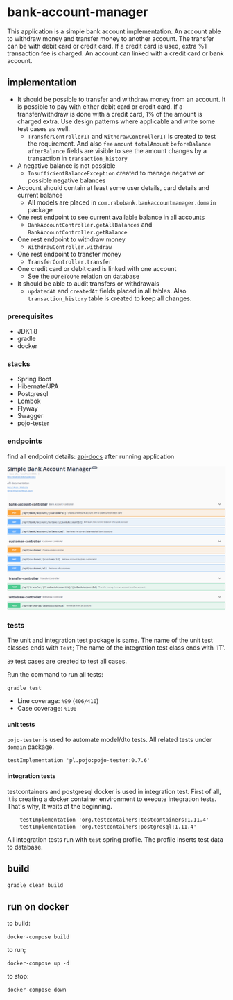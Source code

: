 # bank-account-manager

This application is a simple bank account implementation. An account able to withdraw money and transfer money to another account.
The transfer can be with debit card or credit card. If a credit card is used, extra %1 transaction fee is charged. An account can linked with a credit card or bank account.

## implementation

- It should be possible to transfer and withdraw money from an account. It is possible to pay
  with either debit card or credit card. If a transfer/withdraw is done with a credit card, 1% of the amount is charged extra. Use design patterns where
  applicable and write some test cases as well.
    - `TransferControllerIT` and `WithdrawControllerIT` is created to test the requirement. And also `fee` `amount` `totalAmount` `beforeBalance` `afterBalance` fields are visible to see the amount changes by a transaction  in `transaction_history` 
- A negative balance is not possible
    - `InsufficientBalanceException` created to manage negative or possible negative balances
- Account should contain at least some user details, card details and current balance
    - All models are placed in `com.rabobank.bankaccountmanager.domain` package
- One rest endpoint to see current available balance in all accounts
    - `BankAccountController.getAllBalances` and `BankAccountController.getBalance`
- One rest endpoint to withdraw money
    - `WithdrawController.withdraw`
- One rest endpoint to transfer money
    - `TransferController.transfer`
- One credit card or debit card is linked with one account
    - See the `@OneToOne` relation on database
- It should be able to audit transfers or withdrawals
    - `updatedAt` and `createdAt` fields placed in all tables. Also `transaction_history` table is created to keep all changes.

### prerequisites
- JDK1.8
- gradle
- docker

### stacks
- Spring Boot
- Hibernate/JPA
- Postgresql
- Lombok
- Flyway
- Swagger
- pojo-tester

### endpoints

find all endpoint details: [api-docs](http://localhost:8080/swagger-ui.html) after running application

![API view on Swagger](./doc/APIs-Swagger.png)

### tests

The unit and integration test package is same. The name of the unit test classes ends with `Test`; The name of the integration test class ends with 'IT'.

`89` test cases are created to test all cases.

Run the command to run all tests:

    gradle test

- Line coverage: `%99` (`406/410`)
- Case coverage: `%100`

#### unit tests

`pojo-tester` is used to automate model/dto tests. All related tests under `domain` package.

    testImplementation 'pl.pojo:pojo-tester:0.7.6'

#### integration tests

testcontainers and postgresql docker is used in integration test. First of all, it is creating a docker container environment to execute integration tests. That's why, It waits at the beginning.

        testImplementation 'org.testcontainers:testcontainers:1.11.4'
        testImplementation 'org.testcontainers:postgresql:1.11.4'

All integration tests run with `test` spring profile. The profile inserts test data to database.

## build
    gradle clean build

## run on docker

to build:

    docker-compose build
 
to run; 
    
    docker-compose up -d
    
to stop:

    docker-compose down
    